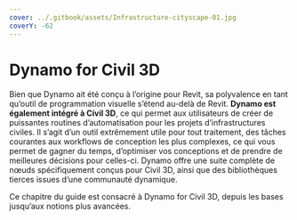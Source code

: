 ```yaml
---
cover: ../.gitbook/assets/Infrastructure-cityscape-01.jpg
coverY: -62
---
```


# Dynamo for Civil 3D

Bien que Dynamo ait été conçu à l’origine pour Revit, sa polyvalence en tant qu’outil de programmation visuelle s’étend au-delà de Revit. **Dynamo est également intégré à Civil 3D**, ce qui permet aux utilisateurs de créer de puissantes routines d’automatisation pour les projets d’infrastructures civiles. Il s’agit d’un outil extrêmement utile pour tout traitement, des tâches courantes aux workflows de conception les plus complexes, ce qui vous permet de gagner du temps, d’optimiser vos conceptions et de prendre de meilleures décisions pour celles-ci. Dynamo offre une suite complète de nœuds spécifiquement conçus pour Civil 3D, ainsi que des bibliothèques tierces issues d’une communauté dynamique.

Ce chapitre du guide est consacré à Dynamo for Civil 3D, depuis les bases jusqu’aux notions plus avancées.
